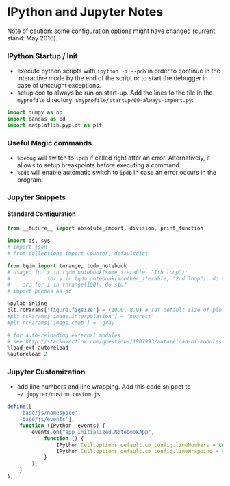 # IPython and Jupyter Notes
Note of caution: some configuration options might have changed (current stand: May 2016).


### IPython Startup / Init
- execute python scripts with `ipython -i --pdb` in order to continue
  in the interactive mode by the end of the script or to start the
  debugger in case of uncaught exceptions.
- setup coe to always be run on start-up. Add the lines to the file in
  the `myprofile` directory: `$myprofile/startup/00-always-import.py`:

```python
import numpy as np
import pandas as pd
import matplotlib.pyplot as plt
```


### Useful Magic commands
- `%debug` will switch to `ipdb` if called right after an error. Alternatively, it allows to setup breakpoints before executing a command.
- `%pdb` will enable automatic switch to `ipdb` in case an error occurs in the program.

### Jupyter Snippets

#### Standard Configuration
```python
from __future__ import absolute_import, division, print_function

import os, sys
# import json
# from collections import Counter, defaultdict

from tqdm import tnrange, tqdm_notebook
# usage: for x in tqdm_notebook(some_iterable, "1th loop"):
#            for y in tqdm_notebook(another_iterable, "2nd loop"): do stuff
#    or: for i in tnrange(100): do stuf
# import pandas as pd

%pylab inline
plt.rcParams['figure.figsize'] = (10.0, 8.0) # set default size of plots
#plt.rcParams['image.interpolation'] = 'nearest'
#plt.rcParams['image.cmap'] = 'gray'

# for auto-reloading external modules
# see http://stackoverflow.com/questions/1907993/autoreload-of-modules-in-ipython
%load_ext autoreload
%autoreload 2
```

### Jupyter Customization
- add line numbers and line wrapping. Add this code snippet to
  `~/.jupyter/custom.custom.js`:

```javascript
define([
    'base/js/namespace',
    'base/js/events'],
    function (IPython, events) {
        events.on("app_initialized.NotebookApp",
            function () {
                IPython.Cell.options_default.cm_config.lineNumbers = true;
                IPython.Cell.options_default.cm_config.lineWrapping = true;
            }
        );
    }
);
```
